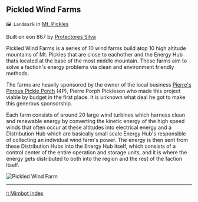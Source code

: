 ## Pickled Wind Farms

`🖼️ Landmark` in [Mt. Pickles](<https://zeithalt.github.io/r/mt_pickles.html>)

Built on eon 867 by [Protectores Silva](<https://zeithalt.github.io/r/protectores_silva.html>)

Pickled Wind Farms is a series of 10 wind farms build atop 10 high altitude mountains of Mt. Pickles that are close to eachother and the Energy Hub thats located at the base of the most middle mountain. These farms aim to solve a faction's energy problems via clean and environment friendly methods.

The farms are heavily sponsored by the owner of the local business [Pierre's Porous Pickle Porch](<https://zeithalt.github.io/r/pppp.html>) (4P), Pierre Porph Pickleson who made this project viable by budget in the first place. It is unknown what deal he got to make this generous sponsorship.

Each farm consists of around 20 large wind turbines which harness clean and renewable energy by converting the kinetic energy of the high speed winds that often occur at these altitudes into electrical energy and a Distribution Hub which are basically small scale Energy Hub's responsible of collecting an individual wind farm's power. The energy is then sent from these Distribution Hubs into the Energy Hub itself, which consists of a control center of the entire operation and storage units, and it is where the energy gets distributed to both into the region and the rest of the faction itself.

![Pickled Wind Farm](https://zeithalt.github.io/r/i/pickled_wind_farm.png)

-----
[`📑` Mimbot Index](<https://zeithalt.github.io/r/#e0f0>)
<!---
keywords:  
aliases: 
-->